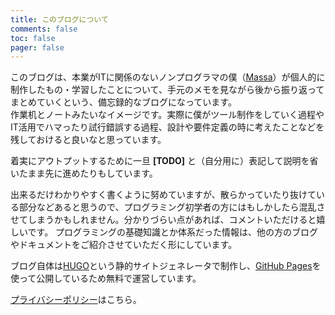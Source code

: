 ```yaml
---
title: このブログについて
comments: false
toc: false
pager: false
---
```


このブログは、本業がITに関係のないノンプログラマの僕（[Massa](https://massasquash.github.io/potatofolio/auther/)）が個人的に制作したもの・学習したことについて、手元のメモを見ながら後から振り返ってまとめていくという、備忘録的なブログになっています。  
作業机とノートみたいなイメージです。実際に僕がツール制作をしていく過程やIT活用でハマったり試行錯誤する過程、設計や要件定義の時に考えたことなどを残しておけると良いなと思っています。  

着実にアウトプットするために一旦 **[TODO]** と（自分用に）表記して説明を省いたまま先に進めたりもしています。

出来るだけわかりやすく書くように努めていますが、散らかっていたり抜けている部分などあると思うので、プログラミング初学者の方にはもしかしたら混乱させてしまうかもしれません。分かりづらい点があれば、コメントいただけると嬉しいです。
プログラミングの基礎知識とか体系だった情報は、他の方のブログやドキュメントをご紹介させていただく形にしています。  


ブログ自体は[HUGO](https://gohugo.io/)という静的サイトジェネレータで制作し、[GitHub Pages](https://docs.github.com/ja/free-pro-team@latest/github/working-with-github-pages/about-github-pages)を使って公開しているため無料で運営しています。

[プライバシーポリシー](https://massasquash.github.io/potatofolio/privacy/)はこちら。